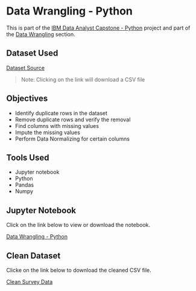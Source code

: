 # Data Wrangling - Python

<p>This is part of the <a href = 'https://github.com/FaiLuReH3Ro/ibm-da-capstone-py'>IBM Data Analyst Capstone - Python</a> project and part of the <a href = 'https://github.com/FaiLuReH3Ro/ibm-da-capstone-py?tab=readme-ov-file#data-wrangling'>Data Wrangling</a> section.</p>

## Dataset Used

[Dataset Source](https://cf-courses-data.s3.us.cloud-object-storage.appdomain.cloud/VYPrOu0Vs3I0hKLLjiPGrA/survey-data-with-duplicate.csv) 

> Note: Clicking on the link will download a CSV file

## Objectives

* Identify duplicate rows in the dataset
* Remove duplicate rows and verify the removal
* Find columns with missing values
* Impute the missing values
* Perform Data Normalizing for certain columns


## Tools Used

* Jupyter notebook
* Python
* Pandas
* Numpy

## Jupyter Notebook

Click on the link below to view or download the notebook.

[Data Wrangling - Python](https://github.com/FaiLuReH3Ro/DataWrangling-Py/blob/main/Data_Wrangling.ipynb)

## Clean Dataset

Clicke on the link below to download the cleaned CSV file.

[Clean Survey Data](https://github.com/FaiLuReH3Ro/DataWrangling-Py/blob/main/clean_survey_data.csv)


